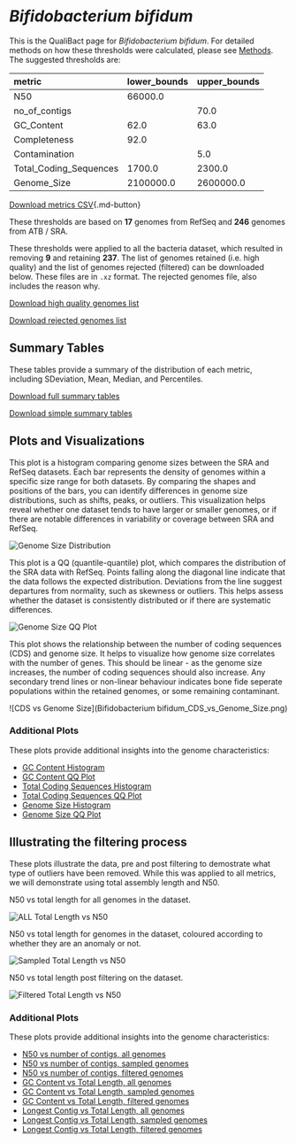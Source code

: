 # *Bifidobacterium bifidum*

This is the QualiBact page for *Bifidobacterium bifidum*. For detailed methods on how these thresholds were calculated, please see [Methods](../../methods.md).
The suggested thresholds are: 

| metric                 | lower_bounds   | upper_bounds   |
|:-----------------------|:---------------|:---------------|
| N50                    | 66000.0        |                |
| no_of_contigs          |                | 70.0           |
| GC_Content             | 62.0           | 63.0           |
| Completeness           | 92.0           |                |
| Contamination          |                | 5.0            |
| Total_Coding_Sequences | 1700.0         | 2300.0         |
| Genome_Size            | 2100000.0      | 2600000.0      |

[Download metrics CSV](Bifidobacterium_bifidum_metrics.csv){.md-button}


These thresholds are based on **17** genomes from RefSeq and **246** genomes from ATB / SRA.

These thresholds were applied to all the bacteria dataset, which resulted in removing **9** and retaining **237**.
The list of genomes retained (i.e. high quality) and the list of genomes rejected (filtered) can be downloaded below. These files are in `.xz` format. The rejected genomes file, also includes the reason why.

[Download high quality genomes list](Bifidobacterium_bifidum_high_quality_genomes.csv.xz)


[Download rejected genomes list](Bifidobacterium_bifidum_filtered_out_genomes.csv.xz)



## Summary Tables
These tables provide a summary of the distribution of each metric, including SDeviation, Mean, Median, and Percentiles.

[Download full summary tables](summary.csv)

[Download simple summary tables](selected_summary.csv)

## Plots and Visualizations

This plot is a histogram comparing genome sizes between the SRA and RefSeq datasets. Each bar represents the density of genomes within a specific size range for both datasets. By comparing the shapes and positions of the bars, you can identify differences in genome size distributions, such as shifts, peaks, or outliers. This visualization helps reveal whether one dataset tends to have larger or smaller genomes, or if there are notable differences in variability or coverage between SRA and RefSeq.

![Genome Size Distribution](Genome_Size_refseq_histogram_kde.png)

This plot is a QQ (quantile-quantile) plot, which compares the distribution of the SRA data with RefSeq. Points falling along the diagonal line indicate that the data follows the expected distribution. Deviations from the line suggest departures from normality, such as skewness or outliers. This helps assess whether the dataset is consistently distributed or if there are systematic differences.

![Genome Size QQ Plot](Genome_Size_refseq_qqplot.png)

This plot shows the relationship between the number of coding sequences (CDS) and genome size. It helps to visualize how genome size correlates with the number of genes. This should be linear - as the genome size increases, the number of coding sequences should also increase. Any secondary trend lines or non-linear behaviour indicates bone fide seperate populations within the retained genomes, or some remaining contaminant. 

![CDS vs Genome Size](Bifidobacterium bifidum_CDS_vs_Genome_Size.png)

### Additional Plots

These plots provide additional insights into the genome characteristics:

- [GC Content Histogram](GC_Content_refseq_histogram_kde.png)
- [GC Content QQ Plot](GC_Content_refseq_qqplot.png)
- [Total Coding Sequences Histogram](Total_Coding_Sequences_refseq_histogram_kde.png)
- [Total Coding Sequences QQ Plot](Total_Coding_Sequences_refseq_qqplot.png)
- [Genome Size Histogram](Genome_Size_refseq_histogram_kde.png)
- [Genome Size QQ Plot](Genome_Size_refseq_qqplot.png)
## Illustrating the filtering process
These plots illustrate the data, pre and post filtering to demostrate what type of outliers have been removed. While this was applied to all metrics, we will demonstrate using total assembly length and N50.

N50 vs total length for all genomes in the dataset.

![ALL Total Length vs N50](Bifidobacterium_bifidum_all_total_length_N50.png)

N50 vs total length for genomes in the dataset, coloured according to whether they are an anomaly or not.

![Sampled Total Length vs N50](Bifidobacterium_bifidum_sample_total_length_N50.png)

N50 vs total length post filtering on the dataset.

![Filtered Total Length vs N50](Bifidobacterium_bifidum_filt_total_length_N50.png)

### Additional Plots

These plots provide additional insights into the genome characteristics:

- [N50 vs number of contigs, all genomes](Bifidobacterium_bifidum_all_N50_number.png)
- [N50 vs number of contigs, sampled genomes](Bifidobacterium_bifidum_sample_N50_number.png)
- [N50 vs number of contigs, filtered genomes](Bifidobacterium_bifidum_filt_N50_number.png)
- [GC Content vs Total Length, all genomes](Bifidobacterium_bifidum_all_total_length_GC_Content.png)
- [GC Content vs Total Length, sampled genomes](Bifidobacterium_bifidum_sample_total_length_GC_Content.png)
- [GC Content vs Total Length, filtered genomes](Bifidobacterium_bifidum_filt_total_length_GC_Content.png)
- [Longest Contig vs Total Length, all genomes](Bifidobacterium_bifidum_all_total_length_longest.png)
- [Longest Contig vs Total Length, sampled genomes](Bifidobacterium_bifidum_sample_total_length_longest.png)
- [Longest Contig vs Total Length, filtered genomes](Bifidobacterium_bifidum_filt_total_length_longest.png)
